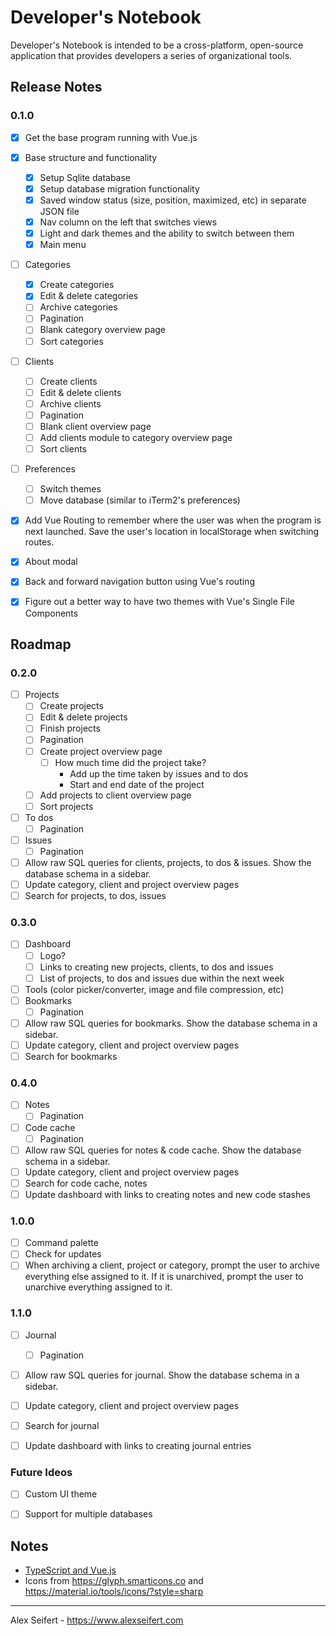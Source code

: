 # Developer's Notebook

Developer's Notebook is intended to be a cross-platform, open-source application that provides developers a series of organizational tools.

## Release Notes

### 0.1.0
- [x] Get the base program running with Vue.js
- [x] Base structure and functionality
    - [x] Setup Sqlite database
    - [x] Setup database migration functionality
    - [x] Saved window status (size, position, maximized, etc) in separate JSON file
    - [x] Nav column on the left that switches views
    - [x] Light and dark themes and the ability to switch between them
    - [x] Main menu
- [ ] Categories
    - [x] Create categories
    - [x] Edit & delete categories
    - [ ] Archive categories
    - [ ] Pagination
    - [ ] Blank category overview page
    - [ ] Sort categories
- [ ] Clients
    - [ ] Create clients
    - [ ] Edit & delete clients
    - [ ] Archive clients
    - [ ] Pagination
    - [ ] Blank client overview page
    - [ ] Add clients module to category overview page
    - [ ] Sort clients
- [ ] Preferences
    - [ ] Switch themes
    - [ ] Move database (similar to iTerm2's preferences)
- [x] Add Vue Routing to remember where the user was when the program is next launched. Save the user's location in localStorage when switching routes.
- [x] About modal
- [x] Back and forward navigation button using Vue's routing
- [x] Figure out a better way to have two themes with Vue's Single File Components


## Roadmap

### 0.2.0
- [ ] Projects
    - [ ] Create projects
    - [ ] Edit & delete projects
    - [ ] Finish projects
    - [ ] Pagination
    - [ ] Create project overview page
        - [ ] How much time did the project take?
            - Add up the time taken by issues and to dos
            - Start and end date of the project
    - [ ] Add projects to client overview page
    - [ ] Sort projects
- [ ] To dos
    - [ ] Pagination
- [ ] Issues
    - [ ] Pagination
- [ ] Allow raw SQL queries for clients, projects, to dos & issues. Show the database schema in a sidebar.
- [ ] Update category, client and project overview pages
- [ ] Search for projects, to dos, issues

### 0.3.0
- [ ] Dashboard
    - [ ] Logo?
    - [ ] Links to creating new projects, clients, to dos and issues
    - [ ] List of projects, to dos and issues due within the next week
- [ ] Tools (color picker/converter, image and file compression, etc)
- [ ] Bookmarks
    - [ ] Pagination
- [ ] Allow raw SQL queries for bookmarks. Show the database schema in a sidebar.
- [ ] Update category, client and project overview pages
- [ ] Search for bookmarks

### 0.4.0
- [ ] Notes
    - [ ] Pagination
- [ ] Code cache
    - [ ] Pagination
- [ ] Allow raw SQL queries for notes & code cache. Show the database schema in a sidebar.
- [ ] Update category, client and project overview pages
- [ ] Search for code cache, notes
- [ ] Update dashboard with links to creating notes and new code stashes

### 1.0.0
- [ ] Command palette
- [ ] Check for updates
- [ ] When archiving a client, project or category, prompt the user to archive everything else assigned to it. If it is unarchived, prompt the user to unarchive everything assigned to it.

### 1.1.0
- [ ] Journal
    - [ ] Pagination
- [ ] Allow raw SQL queries for journal. Show the database schema in a sidebar.
- [ ] Update category, client and project overview pages
- [ ] Search for journal
- [ ] Update dashboard with links to creating journal entries


### Future Ideos
- [ ] Custom UI theme
- [ ] Support for multiple databases


## Notes

- [TypeScript and Vue.js](https://github.com/Microsoft/TypeScript-Vue-Starter)
- Icons from https://glyph.smarticons.co and https://material.io/tools/icons/?style=sharp

---

Alex Seifert - https://www.alexseifert.com
